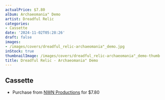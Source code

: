 ```yaml
---
actualPrice: $7.80
album: Archaeomania" Demo
artist: Dreadful Relic
categories:
- Cassette
date: '2024-11-02T05:28:26'
draft: false
images:
- /images/covers/dreadful_relic-archaeomania"_demo.jpg
inStock: true
thumbnailImage: /images/covers/dreadful_relic-archaeomania"_demo-thumb.jpg
title: Dreadful Relic - Archaeomania" Demo
---
```


## Cassette
* Purchase from [NWN Productions](http://shop.nwnprod.com/index.php?route=product/product&path=73&product_id=54803&sort=pd.name&order=ASC) for $7.80
